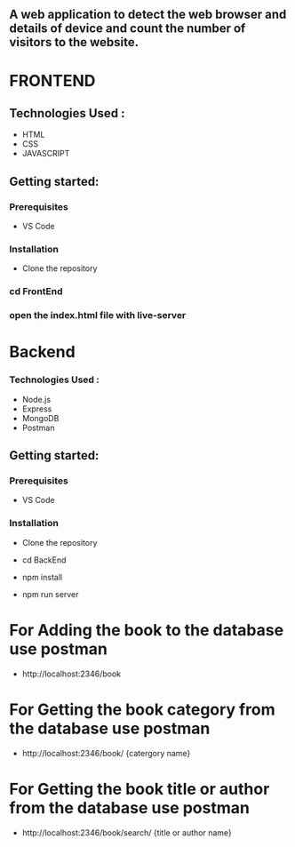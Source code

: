 ## A web application to detect the web browser and details of device and count the number of visitors to the website.
# FRONTEND

## Technologies Used :
* HTML
* CSS
* JAVASCRIPT

## Getting started:
 ### Prerequisites
 * VS Code
 
 ### Installation
 * Clone the repository
 
 ### cd FrontEnd
 ### open the index.html file with live-server
 
 # Backend
 
 ### Technologies Used :
* Node.js
* Express
* MongoDB
* Postman

## Getting started:
 ### Prerequisites
 * VS Code
 
 ### Installation
 * Clone the repository
 
 * cd BackEnd
 * npm install
 * npm run server
 # For Adding the book to the database use postman
 * http://localhost:2346/book
 
  # For Getting the book category from the database use postman
 * http://localhost:2346/book/ {catergory name}

# For Getting the book title or author from the database use postman
 * http://localhost:2346/book/search/ {title or author name}
 

